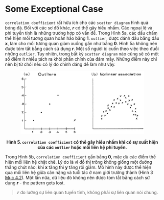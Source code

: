 # Some Exceptional Case

`correlation doefficient` rất hữu ích cho các `scatter diagram` hình quả bóng đá. Đối với các sơ đồ khác, **_r_** có thể gây hiểu nhầm. Các ngoại lệ và phi tuyến tính là những trường hợp có vấn đề. Trong Hình 5a, các dấu chấm thể hiện mối tương quan hoàn hảo bằng **1**. `outlier`, được đánh dấu bằng dấu **x**, làm cho mối tương quan giảm xuống gần như bằng **0**. Hình 5a không nên được tóm tắt bằng cách sử dụng **_r_**. Một số người bị cuốn theo việc theo đuổi những `outlier`. Tuy nhiên, trong bất kỳ `scatter diagram` nào cũng sẽ có một số điểm ít nhiều tách ra khỏi phần chính của đám mây. Những điểm này chỉ nên bị từ chối nếu có lý do chính đáng để làm như vậy.

<center><img src="fig5.png" width="80%" height="auto"></center>

**<center>Hình 5. `correlation coefficient` có thể gây hiểu nhầm khi có sự xuất hiện của các `outlier` hoặc mối liên hệ phi tuyến.</center>**

Trong Hình 5b, `correlation coefficient` gần bằng **0**, mặc dù các điểm thể hiện mối liên hệ chặt chẽ. Lý do là vì đồ thị trông không giống một đường thẳng chút nào: khi **x** tăng thì **y** tăng rồi giảm. Mô hình này được thể hiện qua mối liên hệ giữa cân nặng và tuổi tác ở nam giới trưởng thành (Hình 3 [Mục 4.2][sec4.2]). Một lần nữa, dữ liệu đó không nên được tóm tắt bằng cách sử dụng **_r_** - the pattern gets lost.

>**_r_** đo lường sự liên quan tuyến tính, không phải sự liên quan nói chung.


[sec4.2]: ../ch04/ch04-02.md
